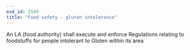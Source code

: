 ```yaml
---
esd_id: 2549
title: "Food safety - gluten intolerance"
---
```


An LA (food authority) shall execute and enforce Regulations relating to foodstuffs for people intolerant to Gluten within its area

